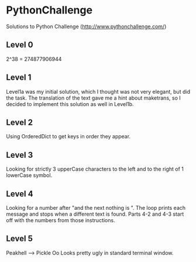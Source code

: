PythonChallenge
===============

Solutions to Python Challenge (http://www.pythonchallenge.com/)

## Level 0
2^38 = 274877906944

## Level 1
Level1a was my initial solution, which I thought was not very elegant, but did the task.
The translation of the text gave me a hint about maketrans, so I decided to implement this solution as well in Level1b.

## Level 2
Using OrderedDict to get keys in order they appear.

## Level 3
Looking for strictly 3 upperCase characters to the left and to the right of 1 lowerCase symbol.

## Level 4
Looking for a number after "and the next nothing is ". The loop prints each message and stops when a different text is found. Parts 4-2 and 4-3 start off with the numbers from those instructions. 

## Level 5
Peakhell --> Pickle Oo
Looks pretty ugly in standard terminal window.